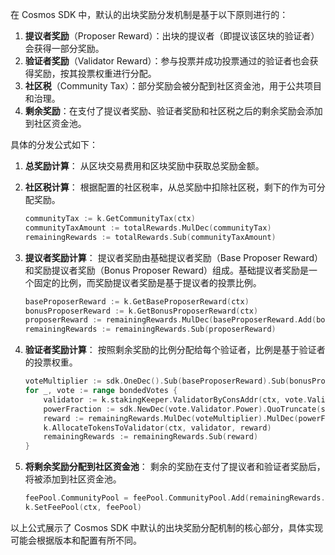 在 Cosmos SDK 中，默认的出块奖励分发机制是基于以下原则进行的：

1. **提议者奖励**（Proposer Reward）：出块的提议者（即提议该区块的验证者）会获得一部分奖励。
2. **验证者奖励**（Validator Reward）：参与投票并成功投票通过的验证者也会获得奖励，按其投票权重进行分配。
3. **社区税**（Community Tax）：部分奖励会被分配到社区资金池，用于公共项目和治理。
4. **剩余奖励**：在支付了提议者奖励、验证者奖励和社区税之后的剩余奖励会添加到社区资金池。

具体的分发公式如下：

1. **总奖励计算**：
   从区块交易费用和区块奖励中获取总奖励金额。

2. **社区税计算**：
   根据配置的社区税率，从总奖励中扣除社区税，剩下的作为可分配奖励。
   ```go
   communityTax := k.GetCommunityTax(ctx)
   communityTaxAmount := totalRewards.MulDec(communityTax)
   remainingRewards := totalRewards.Sub(communityTaxAmount)
   ```

3. **提议者奖励计算**：
   提议者奖励由基础提议者奖励（Base Proposer Reward）和奖励提议者奖励（Bonus Proposer Reward）组成。基础提议者奖励是一个固定的比例，而奖励提议者奖励是基于提议者的投票比例。
   ```go
   baseProposerReward := k.GetBaseProposerReward(ctx)
   bonusProposerReward := k.GetBonusProposerReward(ctx)
   proposerReward := remainingRewards.MulDec(baseProposerReward.Add(bonusProposerReward.MulDec(proposerFraction)))
   remainingRewards := remainingRewards.Sub(proposerReward)
   ```

4. **验证者奖励计算**：
   按照剩余奖励的比例分配给每个验证者，比例是基于验证者的投票权重。
   ```go
   voteMultiplier := sdk.OneDec().Sub(baseProposerReward).Sub(bonusProposerReward).Sub(communityTax)
   for _, vote := range bondedVotes {
       validator := k.stakingKeeper.ValidatorByConsAddr(ctx, vote.Validator.Address)
       powerFraction := sdk.NewDec(vote.Validator.Power).QuoTruncate(sdk.NewDec(totalPreviousPower))
       reward := remainingRewards.MulDec(voteMultiplier).MulDec(powerFraction)
       k.AllocateTokensToValidator(ctx, validator, reward)
       remainingRewards := remainingRewards.Sub(reward)
   }
   ```

5. **将剩余奖励分配到社区资金池**：
   剩余的奖励在支付了提议者和验证者奖励后，将被添加到社区资金池。
   ```go
   feePool.CommunityPool = feePool.CommunityPool.Add(remainingRewards...)
   k.SetFeePool(ctx, feePool)
   ```

以上公式展示了 Cosmos SDK 中默认的出块奖励分配机制的核心部分，具体实现可能会根据版本和配置有所不同。
